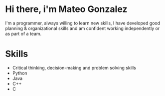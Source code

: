 # Hi there, i'm Mateo Gonzalez
I'm a programmer, always willing to learn new skills, I have developed good planning &
organizational skills and am confident working independently or as part of a
team.

# Skills
- Critical thinking, decision-making and problem solving skills
- Python
- Java
- C++
- C
